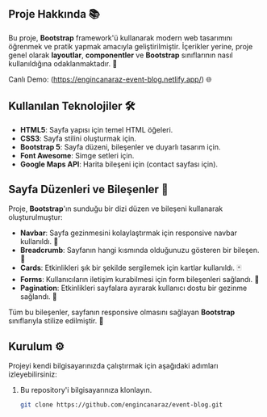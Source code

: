 

## Proje Hakkında 📚

Bu proje, **Bootstrap** framework'ü kullanarak modern web tasarımını öğrenmek ve pratik yapmak amacıyla geliştirilmiştir. İçerikler yerine, proje genel olarak **layoutlar**, **componentler** ve **Bootstrap** sınıflarının nasıl kullanıldığına odaklanmaktadır. 🚀

Canlı Demo: (https://engincanaraz-event-blog.netlify.app/) 🌐

## Kullanılan Teknolojiler 🛠️

- **HTML5**: Sayfa yapısı için temel HTML öğeleri.
- **CSS3**: Sayfa stilini oluşturmak için.
- **Bootstrap 5**: Sayfa düzeni, bileşenler ve duyarlı tasarım için.
- **Font Awesome**: Simge setleri için.
- **Google Maps API**: Harita bileşeni için (contact sayfası için).

## Sayfa Düzenleri ve Bileşenler 🧩

Proje, **Bootstrap**'ın sunduğu bir dizi düzen ve bileşeni kullanarak oluşturulmuştur:

- **Navbar**: Sayfa gezinmesini kolaylaştırmak için responsive navbar kullanıldı. 📱
- **Breadcrumb**: Sayfanın hangi kısmında olduğunuzu gösteren bir bileşen. 🍞
- **Cards**: Etkinlikleri şık bir şekilde sergilemek için kartlar kullanıldı. 🃏
- **Forms**: Kullanıcıların iletişim kurabilmesi için form bileşenleri sağlandı. 📝
- **Pagination**: Etkinlikleri sayfalara ayırarak kullanıcı dostu bir gezinme sağlandı. 📄


Tüm bu bileşenler, sayfanın responsive olmasını sağlayan **Bootstrap** sınıflarıyla stilize edilmiştir. 🔧

## Kurulum ⚙️

Projeyi kendi bilgisayarınızda çalıştırmak için aşağıdaki adımları izleyebilirsiniz:

1. Bu repository'i bilgisayarınıza klonlayın.
   ```bash
   git clone https://github.com/engincanaraz/event-blog.git
